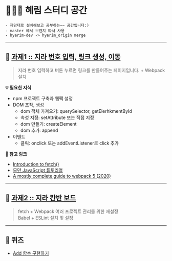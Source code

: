 # 👩🏻‍💻 혜림 스터디 공간
```
- 제맘대로 설치해보고 공부하는~~ 공간입니다:)    
- master 에서 브랜치 따서 사용   
- hyerim-dev -> hyerim_origin merge  
```
-----  

## 📌 [과제1 :: 지라 번호 입력, 링크 생성, 이동](https://bitbucket.tmon.co.kr/bitbucket/projects/FRT/repos/dev_test/browse/study/src/00_study?at=refs%2Fheads%2Fhyerim_dev)
> 지라 번호 입력하고 버튼 누르면 링크를 만들어주는 페이지입니다. + Webpack 설치

**💡 필요한 지식**
- npm 프로젝트 구축과 웹팩 설정
- DOM 조작, 생성
    - dom 객체 가져오기: querySelector, getElerhkmentById
    - 속성 지정: setAttribute 또는 직접 지정
    - dom 만들기: createElement
    - dom 추가: append
- 이벤트
    - 클릭: onclick 또는 addEventListener로 click 추가


**🔗 참고 링크**
- [Introduction to fetch()](https://web.dev/introduction-to-fetch/)
- [모던 JavaScript 튜토리얼](https://ko.javascript.info/)
- [A mostly complete guide to webpack 5 (2020)](https://www.valentinog.com/blog/webpack/)

-----

## 📌 [과제2 :: 지라 칸반 보드](https://bitbucket.tmon.co.kr/bitbucket/projects/FRT/repos/dev_test/browse/study/src/01_study?at=refs%2Fheads%2Fhyerim_dev)
> fetch + Webpack 여러 프로젝트 관리를 위한 재설정    
Babel + ESLint 설치 및 설정

-----

## 📌 퀴즈
- [Add 함수 구현하기](https://bitbucket.tmon.co.kr/bitbucket/projects/FRT/repos/dev_test/browse/study/src/quiz/Add.js?at=refs%2Fheads%2Fhyerim_dev)